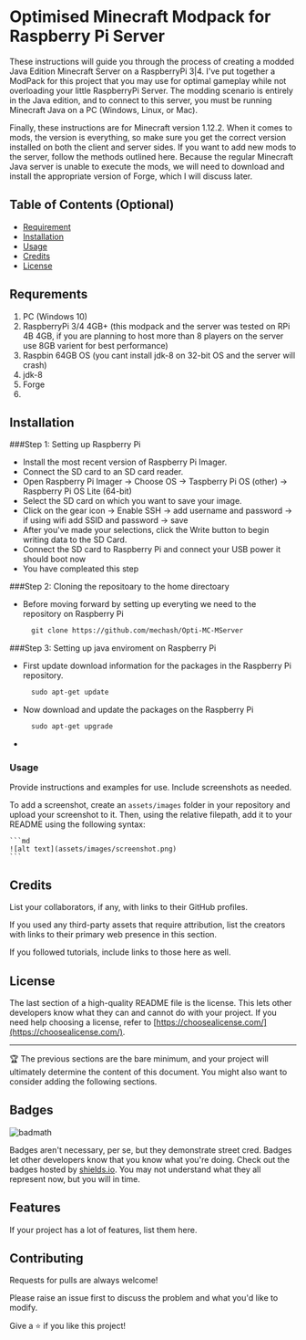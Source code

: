 # Optimised Minecraft Modpack for Raspberry Pi Server 


These instructions will guide you through the process of creating a modded Java Edition Minecraft Server on a RaspberryPi 3|4. 
I've put together a ModPack for this project that you may use for optimal gameplay while not overloading your little RaspberryPi Server. 
The modding scenario is entirely in the Java edition, and to connect to this server, you must be running Minecraft Java on a PC (Windows, Linux, or Mac).

Finally, these instructions are for Minecraft version 1.12.2. When it comes to mods, the version is everything, 
so make sure you get the correct version installed on both the client and server sides. If you want to add new mods to the server, follow the methods outlined here.
Because the regular Minecraft Java server is unable to execute the mods, we will need to download and install the appropriate version of Forge, which I will discuss later.



## Table of Contents (Optional)

- [Requirement](#Requirement)
- [Installation](#installation)
- [Usage](#usage)
- [Credits](#credits)
- [License](#license)

## Requrements

1. PC (Windows 10)
2. RaspberryPi 3/4 4GB+ (this modpack and the server was tested on RPi 4B 4GB, if you are planning to host more than 8 players on the server use 8GB varient for best performance)
3. Raspbin 64GB OS (you cant install jdk-8 on 32-bit OS and the server will crash)
4. jdk-8
5. Forge 
6.

## Installation

###Step 1: Setting up Raspberry Pi

- Install the most recent version of Raspberry Pi Imager. 
- Connect the SD card to an SD card reader.
- Open Raspberry Pi Imager -> Choose OS -> Taspberry Pi OS (other) -> Raspberry Pi OS Lite (64-bit)
- Select the SD card on which you want to save your image.
- Click on the gear icon -> Enable SSH -> add username and password -> if using wifi add SSID and password -> save
- After you've made your selections, click the Write button to begin writing data to the SD Card.
- Connect the SD card to Raspberry Pi and connect your USB power it should boot now
- You have compleated this step 

###Step 2: Cloning the repositoary to the home directoary

- Before moving forward by setting up everyting we need to the repository on Raspberry Pi
  ```md
    git clone https://github.com/mechash/Opti-MC-MServer
    ```

###Step 3: Setting up java enviroment on Raspberry Pi

- First update download information for the packages in the Raspberry Pi repository. 
  ```md
    sudo apt-get update 
    ```
- Now download and update the packages on the Raspberry Pi
    
  ```md
    sudo apt-get upgrade 
    ```
- 
    

### Usage

Provide instructions and examples for use. Include screenshots as needed.

To add a screenshot, create an `assets/images` folder in your repository and upload your screenshot to it. Then, using the relative filepath, add it to your README using the following syntax:

    ```md
    ![alt text](assets/images/screenshot.png)
    ```

## Credits

List your collaborators, if any, with links to their GitHub profiles.

If you used any third-party assets that require attribution, list the creators with links to their primary web presence in this section.

If you followed tutorials, include links to those here as well.

## License

The last section of a high-quality README file is the license. This lets other developers know what they can and cannot do with your project. If you need help choosing a license, refer to [https://choosealicense.com/](https://choosealicense.com/).

---

🏆 The previous sections are the bare minimum, and your project will ultimately determine the content of this document. You might also want to consider adding the following sections.

## Badges

![badmath](https://img.shields.io/github/languages/top/lernantino/badmath)

Badges aren't necessary, per se, but they demonstrate street cred. Badges let other developers know that you know what you're doing. Check out the badges hosted by [shields.io](https://shields.io/). You may not understand what they all represent now, but you will in time.

## Features

If your project has a lot of features, list them here.

## Contributing

Requests for pulls are always welcome!

Please raise an issue first to discuss the problem and what you'd like to modify.

Give a ⭐️ if you like this project!

